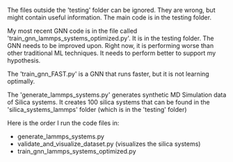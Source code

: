 The files outside the 'testing' folder can be ignored. They are wrong, but might contain useful information. The main code is in the testing folder.

My most recent GNN code is in the file called 'train_gnn_lammps_systems_optimized.py'. It is in the testing folder. The GNN needs to be improved upon. Right now, it is performing worse than other traditional ML techniques. It needs to perform better to support my hypothesis.

The 'train_gnn_FAST.py' is a GNN that runs faster, but it is not learning optimally.

The 'generate_lammps_systems.py' generates synthetic MD Simulation data of Silica systems. It creates 100 silica systems that can be found in the 'silica_systems_lammps' folder (which is in the 'testing' folder)

Here is the order I run the code files in:
- generate_lammps_systems.py
- validate_and_visualize_dataset.py (visualizes the silica systems)
- train_gnn_lammps_systems_optimized.py
